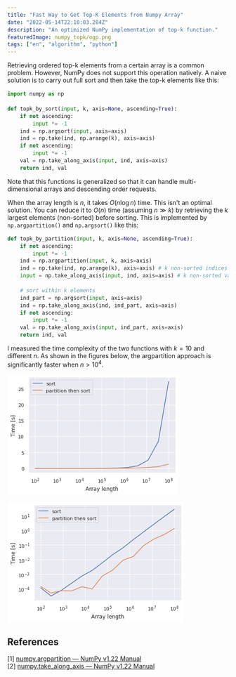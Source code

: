 ```yaml
---
title: "Fast Way to Get Top-K Elements from Numpy Array"
date: "2022-05-14T22:10:03.284Z"
description: "An optimized NumPy implementation of top-k function."
featuredImage: numpy_topk/ogp.png
tags: ["en", "algorithm", "python"]
---
```


Retrieving ordered top-k elements from a certain array is a common problem. However, NumPy does not support this operation natively. A naive solution is to carry out full sort and then take the top-k elements like this:

```python
import numpy as np

def topk_by_sort(input, k, axis=None, ascending=True):
    if not ascending:
        input *= -1
    ind = np.argsort(input, axis=axis)
    ind = np.take(ind, np.arange(k), axis=axis)
    if not ascending:
        input *= -1
    val = np.take_along_axis(input, ind, axis=axis) 
    return ind, val
```
Note that this functions is generalized so that it can handle multi-dimensional arrays and descending order requests. 

When the array length is $n$, it takes $O(n\log n)$ time. This isn't an optimal solution. You can reduce it to $O(n)$ time (assuming $n \gg k$) by retrieving the $k$ largest elements (non-sorted) before sorting. This is implemented by `np.argpartition()` and `np.argsort()` like this:

```python
def topk_by_partition(input, k, axis=None, ascending=True):
    if not ascending:
        input *= -1
    ind = np.argpartition(input, k, axis=axis)
    ind = np.take(ind, np.arange(k), axis=axis) # k non-sorted indices
    input = np.take_along_axis(input, ind, axis=axis) # k non-sorted values

    # sort within k elements
    ind_part = np.argsort(input, axis=axis)
    ind = np.take_along_axis(ind, ind_part, axis=axis)
    if not ascending:
        input *= -1
    val = np.take_along_axis(input, ind_part, axis=axis) 
    return ind, val
```

I measured the time complexity of the two functions with $k=10$ and different $n$. As shown in the figures below, the argpartition approach is significantly faster when $n \gt 10^4$.

![](ogp.png)

![](2022-05-15-14-33-26.png)

## References
[1] [numpy.argpartition — NumPy v1.22 Manual](https://numpy.org/doc/stable/reference/generated/numpy.argpartition.html)  
[2] [numpy.take_along_axis — NumPy v1.22 Manual](https://numpy.org/doc/stable/reference/generated/numpy.take_along_axis.html)